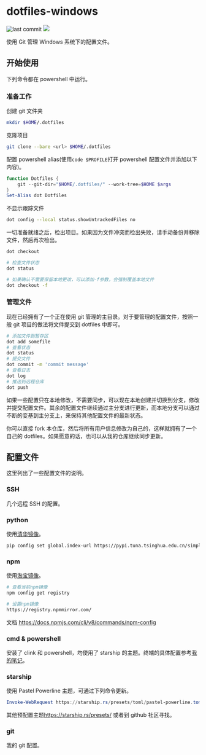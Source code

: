 # dotfiles-windows

![last commit](https://img.shields.io/github/last-commit/techstay/dotfiles-windows?style=flat-square)
![](https://img.shields.io/badge/Windows_11-0078D6?style=flat-square&logo=windows-11&logoColor=white)

使用 Git 管理 Windows 系统下的配置文件。

## 开始使用

下列命令都在 powershell 中运行。

### 准备工作

创建 git 文件夹

```sh
mkdir $HOME/.dotfiles
```

克隆项目

```sh
git clone --bare <url> $HOME/.dotfiles
```

配置 powershell alias(使用`code $PROFILE`打开 powershell 配置文件并添加以下内容)。

```powershell
function Dotfiles {
    git --git-dir="$HOME/.dotfiles/" --work-tree=$HOME $args
}
Set-Alias dot Dotfiles
```

不显示跟踪文件

```sh
dot config --local status.showUntrackedFiles no
```

一切准备就绪之后，检出项目。如果因为文件冲突而检出失败，请手动备份并移除文件，然后再次检出。

```sh
dot checkout

# 检查文件状态
dot status

# 如果确认不需要保留本地更改，可以添加-f参数，会强制覆盖本地文件
dot checkout -f
```

### 管理文件

现在已经拥有了一个正在使用 git 管理的主目录。对于要管理的配置文件，按照一般 git 项目的做法将文件提交到 dotfiles 中即可。

```sh
# 添加文件到暂存区
dot add somefile
# 查看状态
dot status
# 提交文件
dot commit -m 'commit message'
# 查看日志
dot log
# 推送到远程仓库
dot push
```

如果一些配置只在本地修改，不需要同步，可以现在本地创建并切换到分支，修改并提交配置文件。其余的配置文件继续通过主分支进行更新，而本地分支可以通过不断的变基到主分支上，来保持其他配置文件的最新状态。

你可以直接 fork 本仓库，然后将所有用户信息修改为自己的，这样就拥有了一个自己的 dotfiles。如果愿意的话，也可以从我的仓库继续同步更新。

## 配置文件

这里列出了一些配置文件的说明。

### SSH

几个远程 SSH 的配置。

### python

使用[清华镜像](https://mirrors.tuna.tsinghua.edu.cn/help/pypi/)。

```sh
pip config set global.index-url https://pypi.tuna.tsinghua.edu.cn/simple
```

### npm

使用[淘宝镜像](https://npmmirror.com)。

```sh
# 查看当前npm镜像
npm config get registry

# 设置npm镜像
https://registry.npmmirror.com/
```

文档 <https://docs.npmjs.com/cli/v8/commands/npm-config>

### cmd & powershell

安装了 clink 和 powershell，均使用了 starship 的主题。终端的具体配置参考[我的笔记](https://github.com/techstay/studyNotes)。

### starship

使用 Pastel Powerline 主题，可通过下列命令更新。

```powershell
Invoke-WebRequest https://starship.rs/presets/toml/pastel-powerline.toml -OutFile $HOME/.config/starship.toml
```

其他预配置主题<https://starship.rs/presets/> 或者到 github 社区寻找。

### git

我的 git 配置。
